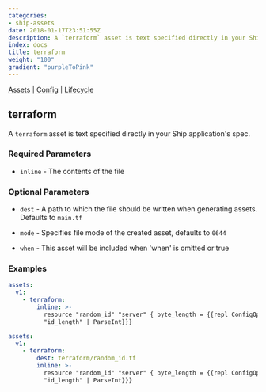 ```yaml
---
categories:
- ship-assets
date: 2018-01-17T23:51:55Z
description: A `terraform` asset is text specified directly in your Ship application's spec.
index: docs
title: terraform
weight: "100"
gradient: "purpleToPink"
---
```


[Assets](/api/ship-assets/overview) | [Config](/api/ship-config/overview) | [Lifecycle](/api/ship-lifecycle/overview)

## terraform

A `terraform` asset is text specified directly in your Ship application's spec.





### Required Parameters


- `inline` - The contents of the file



### Optional Parameters


- `dest` - A path to which the file should be written when generating assets. Defaults to `main.tf`


- `mode` - Specifies file mode of the created asset, defaults to `0644`


- `when` - This asset will be included when 'when' is omitted or true


### Examples

```yaml
assets:
  v1:
    - terraform:
        inline: >-
          resource "random_id" "server" { byte_length = {{repl ConfigOption
          "id_length" | ParseInt}}}
```

```yaml
assets:
  v1:
    - terraform:
        dest: terraform/random_id.tf
        inline: >-
          resource "random_id" "server" { byte_length = {{repl ConfigOption
          "id_length" | ParseInt}}}
```
